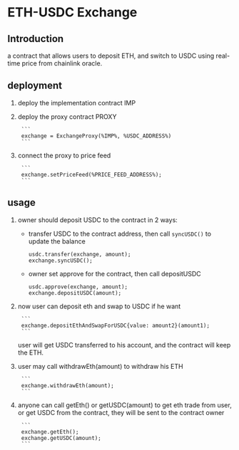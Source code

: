# ETH-USDC Exchange


## Introduction

a contract that allows users to deposit ETH, and switch to USDC using real-time price from chainlink oracle.

## deployment

1. deploy the implementation contract IMP
2. deploy the proxy contract PROXY

        ```
        exchange = ExchangeProxy(%IMP%, %USDC_ADDRESS%)
        ```

3. connect the proxy to price feed
    
        ```
        exchange.setPriceFeed(%PRICE_FEED_ADDRESS%);
        ```


## usage

1. owner should deposit USDC to the contract in 2 ways:

    * transfer USDC to the contract address, then call `syncUSDC()` to update the balance

        ```
        usdc.transfer(exchange, amount);
        exchange.syncUSDC();
        ```

    * owner set approve for the contract, then call depositUSDC

        ```
        usdc.approve(exchange, amount);
        exchange.depositUSDC(amount);
        ```

1. now user can deposit eth and swap to USDC if he want


        ```
        exchange.depositEthAndSwapForUSDC{value: amount2}(amount1);
        ```

    user will get USDC transferred to his account, and the contract will keep the ETH.


1. user may call withdrawEth(amount) to withdraw his ETH

        ```
        exchange.withdrawEth(amount);
        ```

1. anyone can call getEth() or getUSDC(amount) to get eth trade from user, or get USDC from the contract, they will be sent to the contract owner

        ```
        exchange.getEth();
        exchange.getUSDC(amount);
        ```
    